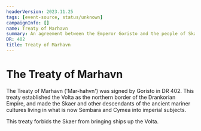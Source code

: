 ```yaml
---
headerVersion: 2023.11.25
tags: [event-source, status/unknown]
campaignInfo: []
name: Treaty of Marhavn
summary: An agreement between the Emperor Goristo and the people of Skaer and Vostok establishing the Volta as the northern boundry of the Drankorian Empire
DR: 402
title: Treaty of Marhavn
---
```

# The Treaty of Marhavn

The Treaty of Marhavn ('Mar-hahvn') was signed by Goristo in DR 402. This treaty established the Volta as the northern border of the Drankorian Empire, and made the Skaer and other descendants of the ancient mariner cultures living in what is now Sembara and Cymea into imperial subjects.

This treaty forbids the Skaer from bringing ships up the Volta.